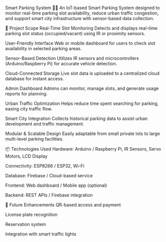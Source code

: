 Smart Parking System 🚗📶
An IoT-based Smart Parking System designed to monitor real-time parking slot availability, reduce urban traffic congestion, and support smart city infrastructure with sensor-based data collection.

🔧 Project Scope
Real-Time Slot Monitoring
Detects and displays real-time parking slot status (occupied/vacant) using IR or proximity sensors.

User-Friendly Interface
Web or mobile dashboard for users to check slot availability in selected parking areas.

Sensor-Based Detection
Utilizes IR sensors and microcontrollers (Arduino/Raspberry Pi) for accurate vehicle detection.

Cloud-Connected Storage
Live slot data is uploaded to a centralized cloud database for instant access.

Admin Dashboard
Admins can monitor, manage slots, and generate usage reports for planning.

Urban Traffic Optimization
Helps reduce time spent searching for parking, easing city traffic flow.

Smart City Integration
Collects historical parking data to assist urban development and traffic management.

Modular & Scalable Design
Easily adaptable from small private lots to large multi-level parking facilities.

📦 Technologies Used
Hardware: Arduino / Raspberry Pi, IR Sensors, Servo Motors, LCD Display

Connectivity: ESP8266 / ESP32, Wi-Fi

Database: Firebase / Cloud-based service

Frontend: Web dashboard / Mobile app (optional)

Backend: REST APIs / Firebase integration

🚀 Future Enhancements
QR-based access and payment

License plate recognition

Reservation system

Integration with smart traffic lights
